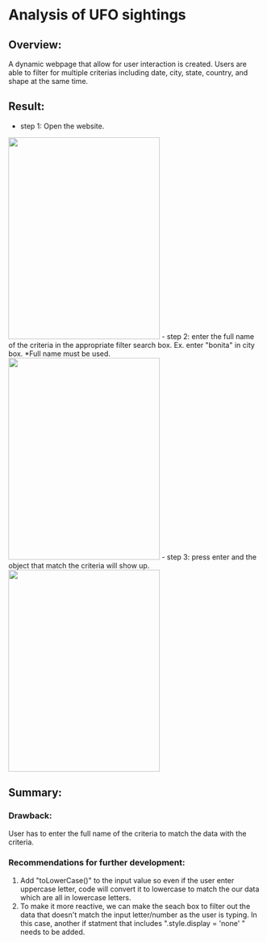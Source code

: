 # Analysis of UFO sightings

## Overview:

A dynamic webpage that allow for user interaction is created. Users are able to filter for multiple criterias including date, city, state, country, and shape at the same time.


## Result:

- step 1: Open the website.
<img src="step1.PNG" width="300" height="400">  
- step 2: enter the full name of the criteria in the appropriate filter search box. Ex. enter "bonita" in city box. *Full name must be used.
<img src="step2.PNG" width="300" height="400">
- step 3: press enter and the object that match the criteria will show up.
<img src="step3.PNG" width="300" height="400">

## Summary:
### Drawback:
User has to enter the full name of the criteria to match the data with the criteria.
### Recommendations for further development:
1. Add "toLowerCase()" to the input value so even if the user enter uppercase letter, code will convert it to lowercase to match the our data which are all in lowercase letters.
2. To make it more reactive, we can make the seach box to filter out the data that doesn't match the input letter/number as the user is typing. In this case, another if statment that includes ".style.display = 'none' " needs to be added. 

